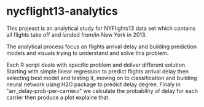 # nycflight13-analytics
This projesct is an analytical study for NYFlights13 data set which contains all flights take off and landed from/in New York in 2013.

The analytical process focus on flights arrival delay and building prediction models and visuals trying to understand and solve this problem.

Each R script deals with specific problem and deliver different solution. Starting with simple linear regression to predict flights arrival delay then selecting best model and testing it, moving on to classification and building neural network using H2O package to predict delay degree.
Finaly in "arr_delay-prob-per-carrier.r" we calculate the probability of delay for each carrier then produce a plot explaine that.
